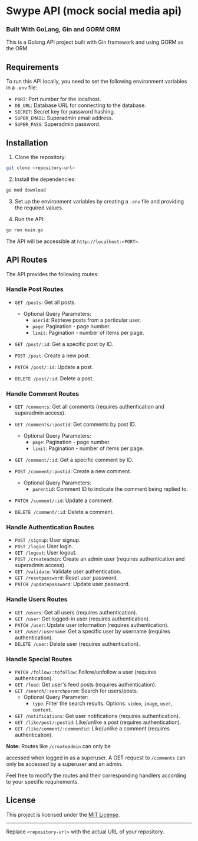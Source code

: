 # Swype API (mock social media api)

### Built With GoLang, Gin and GORM ORM

This is a Golang API project built with Gin framework and using GORM as the ORM.

## Requirements

To run this API locally, you need to set the following environment variables in a `.env` file:

- `PORT`: Port number for the localhost.
- `DB_URL`: Database URL for connecting to the database.
- `SECRET`: Secret key for password hashing.
- `SUPER_EMAIL`: Superadmin email address.
- `SUPER_PASS`: Superadmin password.

## Installation

1. Clone the repository:

```bash
git clone <repository-url>
```

2. Install the dependencies:

```bash
go mod download
```

3. Set up the environment variables by creating a `.env` file and providing the required values.

4. Run the API:

```bash
go run main.go
```

The API will be accessible at `http://localhost:<PORT>`.

## API Routes

The API provides the following routes:

### Handle Post Routes

- `GET /posts`: Get all posts.
  - Optional Query Parameters:
    - `userid`: Retrieve posts from a particular user.
    - `page`: Pagination - page number.
    - `limit`: Pagination - number of items per page.

- `GET /post/:id`: Get a specific post by ID.
- `POST /post`: Create a new post.
- `PATCH /post/:id`: Update a post.
- `DELETE /post/:id`: Delete a post.

### Handle Comment Routes

- `GET /comments`: Get all comments (requires authentication and superadmin access).
- `GET /comments/:postid`: Get comments by post ID.
  - Optional Query Parameters:
    - `page`: Pagination - page number.
    - `limit`: Pagination - number of items per page.

- `GET /comment/:id`: Get a specific comment by ID.
- `POST /comment/:postid`: Create a new comment.
  - Optional Query Parameters:
    - `parentid`: Comment ID to indicate the comment being replied to.
- `PATCH /comment/:id`: Update a comment.
- `DELETE /comment/:id`: Delete a comment.

### Handle Authentication Routes

- `POST /signup`: User signup.
- `POST /login`: User login.
- `GET /logout`: User logout.
- `POST /createadmin`: Create an admin user (requires authentication and superadmin access).
- `GET /validate`: Validate user authentication.
- `GET /resetpassword`: Reset user password.
- `PATCH /updatepassword`: Update user password.

### Handle Users Routes

- `GET /users`: Get all users (requires authentication).
- `GET /user`: Get logged-in user (requires authentication).
- `PATCH /user`: Update user information (requires authentication).
- `GET /user/:username`: Get a specific user by username (requires authentication).
- `DELETE /user`: Delete user (requires authentication).

### Handle Special Routes

- `PATCH /follow/:tofollow`: Follow/unfollow a user (requires authentication).
- `GET /feed`: Get user's feed posts (requires authentication).
- `GET /search/:searchparam`: Search for users/posts.
  - Optional Query Parameter:
    - `type`: Filter the search results. Options: `video`, `image`, `user`, `content`.
- `GET /notifications`: Get user notifications (requires authentication).
- `GET /like/post/:postid`: Like/unlike a post (requires authentication).
- `GET /like/comment/:commentid`: Like/unlike a comment (requires authentication).

**Note:** Routes like `/createadmin` can only be

 accessed when logged in as a superuser. A GET request to `/comments` can only be accessed by a superuser and an admin.

Feel free to modify the routes and their corresponding handlers according to your specific requirements.

## License

This project is licensed under the [MIT License](LICENSE).

---

Replace `<repository-url>` with the actual URL of your repository.
